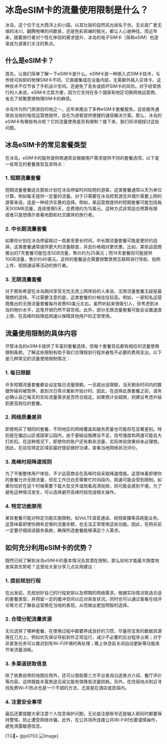 # 冰岛eSIM卡的流量使用限制是什么？

冰岛，这个位于北大西洋上的小国，以其壮丽的自然风光闻名于世。无论是广袤无垠的冰川、翻腾咆哮的间歇泉，还是色彩斑斓的极光，都让人心驰神往。而近年来，随着旅行者对个性化体验的需求提升，冰岛的电子SIM卡（简称eSIM）也逐渐成为游客们关注的焦点。

## 什么是eSIM卡？

首先，让我们简单了解一下eSIM卡是什么。eSIM卡是一种嵌入式SIM卡技术，与传统可拆卸的物理SIM卡不同，它直接集成在设备内部，无需额外插入实体卡。这种技术不仅节省了手机设计空间，还避免了丢失或损坏SIM卡的风险。对于经常旅行的人来说，eSIM卡尤其方便，因为它支持在多个国家和地区切换网络运营商，省去了频繁更换物理SIM卡的麻烦。

冰岛作为热门旅游目的地之一，近年来推出了多种eSIM卡套餐服务。这些服务通常由当地的电信运营商提供，旨在为游客提供便捷的通信解决方案。那么，冰岛的eSIM卡有哪些特点呢？它的流量使用是否有限制？接下来，我们将详细探讨这些问题。

## 冰岛eSIM卡的常见套餐类型

在冰岛，eSIM卡的服务提供商通常会根据用户需求提供不同的套餐选项。以下是一些常见的套餐类型及其特点：

### 1. 短期流量套餐
短期流量套餐适合那些计划在冰岛停留时间较短的游客。这类套餐通常以天为单位计算，例如每天提供一定量的流量。对于只需要在冰岛短暂游览并偶尔需要上网的游客来说，这是一种经济实惠的选择。例如，某运营商提供的短期套餐可能包括每天500MB流量，连续使用5天，总费用约为15美元。这种方式非常适合预算有限或者只是想偶尔查看地图和社交媒体的旅行者。

### 2. 中长期流量套餐
如果你计划在冰岛停留超过一周甚至更长时间，中长期流量套餐可能是更好的选择。这类套餐通常提供更大的流量额度，并且价格相对更优惠。比如，某些运营商推出的7天套餐可能包含5GB流量，售价约为25美元；而14天套餐则可能提供10GB流量，售价约40美元。这样的套餐适合需要频繁使用互联网进行导航、拍照上传、视频通话等活动的旅行者。

### 3. 无限流量套餐
对于那些希望在冰岛期间享受无忧无虑上网体验的人来说，无限流量套餐无疑是最理想的选择。不过需要注意的是，这类套餐的价格往往较高。例如，一家知名运营商推出的无限流量套餐每月收费60美元左右。虽然听起来很吸引人，但考虑到冰岛的物价水平，这笔开销仍然不容忽视。此外，部分无限流量套餐可能会设置速度上限，在高峰时段降低网速以保障其他用户的正常使用。

## 流量使用限制的具体内容

尽管冰岛的eSIM卡提供了丰富的套餐选择，但每个套餐背后都有相应的流量使用限制条款。了解这些限制有助于我们合理规划行程并避免不必要的费用支出。以下是几种常见的流量使用限制情况：

### 1. 每日限额
许多短期流量套餐都会设定每日流量限额。一旦超出该限额，当天剩余时间内的数据传输将被暂停，直到次日零点重新开始计时。因此，在选择此类套餐之前，请务必确认自己每天的实际流量需求是否符合规定。如果预计会超限，则建议考虑升级到更高档位的套餐。

### 2. 网络质量差异
即使购买了相同的套餐，不同地区的网络覆盖和服务质量也可能存在显著差别。特别是在偏远山区或国家公园内，由于基础设施建设不足，信号强度和网速可能会大打折扣。在这种情况下，即使你的账户还有剩余流量，实际体验效果却未必理想。因此，在前往特定区域前最好提前做好功课，查看当地网络状况评价。

### 3. 高峰时段降速规则
为了平衡整体用户体验，不少运营商会在高峰时段采取降速措施。这意味着即便你的套餐允许无限流量，但在工作日白天等繁忙时间段内，网速可能会受到限制。如果你恰好在这个时候需要下载大型文件或观看高清视频，则可能会感到不便。为了避免这种情况发生，可以选择避开高峰时段完成相关操作。

### 4. 特定功能禁用
某些套餐可能对特定功能实施限制，如VoLTE语音通话、视频直播等高耗能业务。这意味着即使你拥有足够的流量余额，也无法正常使用这些功能。因此，在购买前一定要仔细阅读服务条款，确保所选套餐能够满足个人需求。

## 如何充分利用eSIM卡的优势？

既然已经了解到冰岛eSIM卡的基本情况及其潜在限制，那么如何才能最大限度地发挥其优势呢？这里给大家分享几点实用建议：

### 1. 提前规划行程
在出发前，先规划好自己的行程安排以及预期的网络需求。根据实际情况挑选合适的套餐类型，并预留一定的缓冲空间以应对突发状况。同时也可以通过查看在线评论等方式了解各运营商在当地的表现，从而做出更加明智的选择。

### 2. 合理分配流量资源
无论选择了哪种套餐，在使用过程中都要养成良好的习惯，尽量将宝贵的数据资源用在刀刃上。例如优先保证导航软件正常运行，减少不必要的后台程序占用；对于非紧急任务可以推迟到有Wi-Fi环境时再处理；晚上休息前关闭自动更新等功能来节省流量消耗。

### 3. 多渠道获取信息
除了依靠自带的地图应用外，还可以借助第三方平台查询沿途景点介绍、餐厅评价等内容。这样既能丰富旅途见闻又能有效降低流量损耗。另外，在住宿地点附近寻找免费Wi-Fi热点也是一个不错的方法，尤其是在酒店或民宿内。

### 4. 注意安全事项
最后还要提醒大家注意个人信息保护问题。无论是注册账号还是输入密码时都要保持警惕，防止遭受网络诈骗。此外，在公共场所连接公共Wi-Fi时也要谨慎操作，避免泄露敏感信息。

[TG💪+ @jx0703 ![Image](https://github.com/user-attachments/assets/dbca1d08-cadb-493c-b0ec-ad6f7a83f270)]
